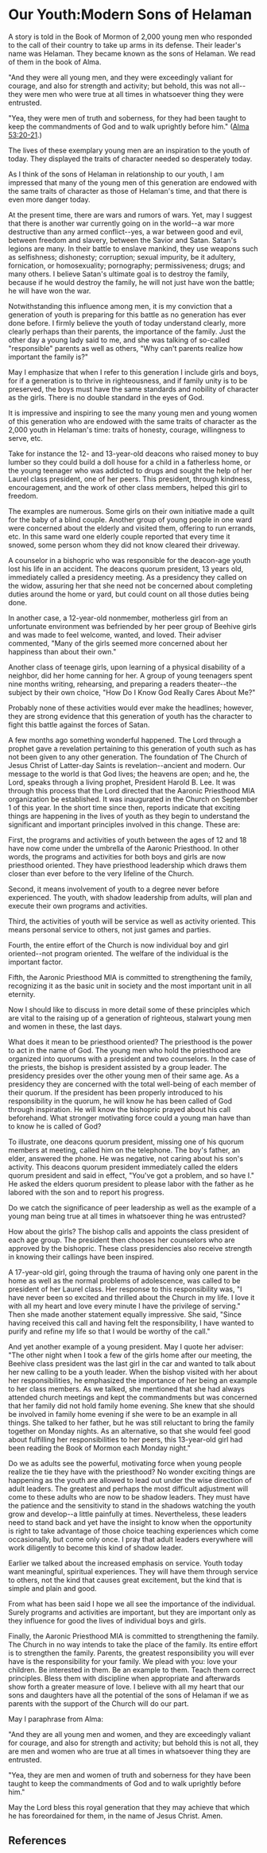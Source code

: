 # Our Youth:Modern Sons of Helaman

A story is told in the Book of Mormon of 2,000 young men who responded to the
call of their country to take up arms in its defense. Their leader's name was
Helaman. They became known as the sons of Helaman. We read of them in the book
of Alma.

"And they were all young men, and they were exceedingly valiant for courage,
and also for strength and activity; but behold, this was not all--they were
men who were true at all times in whatsoever thing they were entrusted.

"Yea, they were men of truth and soberness, for they had been taught to keep
the commandments of God and to walk uprightly before him." ([Alma
53:20-21](/scriptures/bofm/alma/53.20-21?lang=eng#19).)

The lives of these exemplary young men are an inspiration to the youth of
today. They displayed the traits of character needed so desperately today.

As I think of the sons of Helaman in relationship to our youth, I am impressed
that many of the young men of this generation are endowed with the same traits
of character as those of Helaman's time, and that there is even more danger
today.

At the present time, there are wars and rumors of wars. Yet, may I suggest
that there is another war currently going on in the world--a war more
destructive than any armed conflict--yes, a war between good and evil, between
freedom and slavery, between the Savior and Satan. Satan's legions are many.
In their battle to enslave mankind, they use weapons such as selfishness;
dishonesty; corruption; sexual impurity, be it adultery, fornication, or
homosexuality; pornography; permissiveness; drugs; and many others. I believe
Satan's ultimate goal is to destroy the family, because if he would destroy
the family, he will not just have won the battle; he will have won the war.

Notwithstanding this influence among men, it is my conviction that a
generation of youth is preparing for this battle as no generation has ever
done before. I firmly believe the youth of today understand clearly, more
clearly perhaps than their parents, the importance of the family. Just the
other day a young lady said to me, and she was talking of so-called
"responsible" parents as well as others, "Why can't parents realize how
important the family is?"

May I emphasize that when I refer to this generation I include girls and boys,
for if a generation is to thrive in righteousness, and if family unity is to
be preserved, the boys must have the same standards and nobility of character
as the girls. There is no double standard in the eyes of God.

It is impressive and inspiring to see the many young men and young women of
this generation who are endowed with the same traits of character as the 2,000
youth in Helaman's time: traits of honesty, courage, willingness to serve,
etc.

Take for instance the 12- and 13-year-old deacons who raised money to buy
lumber so they could build a doll house for a child in a fatherless home, or
the young teenager who was addicted to drugs and sought the help of her Laurel
class president, one of her peers. This president, through kindness,
encouragement, and the work of other class members, helped this girl to
freedom.

The examples are numerous. Some girls on their own initiative made a quilt for
the baby of a blind couple. Another group of young people in one ward were
concerned about the elderly and visited them, offering to run errands, etc. In
this same ward one elderly couple reported that every time it snowed, some
person whom they did not know cleared their driveway.

A counselor in a bishopric who was responsible for the deacon-age youth lost
his life in an accident. The deacons quorum president, 13 years old,
immediately called a presidency meeting. As a presidency they called on the
widow, assuring her that she need not be concerned about completing duties
around the home or yard, but could count on all those duties being done.

In another case, a 12-year-old nonmember, motherless girl from an unfortunate
environment was befriended by her peer group of Beehive girls and was made to
feel welcome, wanted, and loved. Their adviser commented, "Many of the girls
seemed more concerned about her happiness than about their own."

Another class of teenage girls, upon learning of a physical disability of a
neighbor, did her home canning for her. A group of young teenagers spent nine
months writing, rehearsing, and preparing a readers theater--the subject by
their own choice, "How Do I Know God Really Cares About Me?"

Probably none of these activities would ever make the headlines; however, they
are strong evidence that this generation of youth has the character to fight
this battle against the forces of Satan.

A few months ago something wonderful happened. The Lord through a prophet gave
a revelation pertaining to this generation of youth such as has not been given
to any other generation. The foundation of The Church of Jesus Christ of
Latter-day Saints is revelation--ancient and modern. Our message to the world
is that God lives; the heavens are open; and he, the Lord, speaks through a
living prophet, President Harold B. Lee. It was through this process that the
Lord directed that the Aaronic Priesthood MIA organization be established. It
was inaugurated in the Church on September 1 of this year. In the short time
since then, reports indicate that exciting things are happening in the lives
of youth as they begin to understand the significant and important principles
involved in this change. These are:

First, the programs and activities of youth between the ages of 12 and 18 have
now come under the umbrella of the Aaronic Priesthood. In other words, the
programs and activities for both boys and girls are now priesthood oriented.
They have priesthood leadership which draws them closer than ever before to
the very lifeline of the Church.

Second, it means involvement of youth to a degree never before experienced.
The youth, with shadow leadership from adults, will plan and execute their own
programs and activities.

Third, the activities of youth will be service as well as activity oriented.
This means personal service to others, not just games and parties.

Fourth, the entire effort of the Church is now individual boy and girl
oriented--not program oriented. The welfare of the individual is the important
factor.

Fifth, the Aaronic Priesthood MIA is committed to strengthening the family,
recognizing it as the basic unit in society and the most important unit in all
eternity.

Now I should like to discuss in more detail some of these principles which are
vital to the raising up of a generation of righteous, stalwart young men and
women in these, the last days.

What does it mean to be priesthood oriented? The priesthood is the power to
act in the name of God. The young men who hold the priesthood are organized
into quorums with a president and two counselors. In the case of the priests,
the bishop is president assisted by a group leader. The presidency presides
over the other young men of their same age. As a presidency they are concerned
with the total well-being of each member of their quorum. If the president has
been properly introduced to his responsibility in the quorum, he will know he
has been called of God through inspiration. He will know the bishopric prayed
about his call beforehand. What stronger motivating force could a young man
have than to know he is called of God?

To illustrate, one deacons quorum president, missing one of his quorum members
at meeting, called him on the telephone. The boy's father, an elder, answered
the phone. He was negative, not caring about his son's activity. This deacons
quorum president immediately called the elders quorum president and said in
effect, "You've got a problem, and so have I." He asked the elders quorum
president to please labor with the father as he labored with the son and to
report his progress.

Do we catch the significance of peer leadership as well as the example of a
young man being true at all times in whatsoever thing he was entrusted?

How about the girls? The bishop calls and appoints the class president of each
age group. The president then chooses her counselors who are approved by the
bishopric. These class presidencies also receive strength in knowing their
callings have been inspired.

A 17-year-old girl, going through the trauma of having only one parent in the
home as well as the normal problems of adolescence, was called to be president
of her Laurel class. Her response to this responsibility was, "I have never
been so excited and thrilled about the Church in my life. I love it with all
my heart and love every minute I have the privilege of serving." Then she made
another statement equally impressive. She said, "Since having received this
call and having felt the responsibility, I have wanted to purify and refine my
life so that I would be worthy of the call."

And yet another example of a young president. May I quote her adviser: "The
other night when I took a few of the girls home after our meeting, the Beehive
class president was the last girl in the car and wanted to talk about her new
calling to be a youth leader. When the bishop visited with her about her
responsibilities, he emphasized the importance of her being an example to her
class members. As we talked, she mentioned that she had always attended church
meetings and kept the commandments but was concerned that her family did not
hold family home evening. She knew that she should be involved in family home
evening if she were to be an example in all things. She talked to her father,
but he was still reluctant to bring the family together on Monday nights. As
an alternative, so that she would feel good about fulfilling her
responsibilities to her peers, this 13-year-old girl had been reading the Book
of Mormon each Monday night."

Do we as adults see the powerful, motivating force when young people realize
the tie they have with the priesthood? No wonder exciting things are happening
as the youth are allowed to lead out under the wise direction of adult
leaders. The greatest and perhaps the most difficult adjustment will come to
these adults who are now to be shadow leaders. They must have the patience and
the sensitivity to stand in the shadows watching the youth grow and develop--a
little painfully at times. Nevertheless, these leaders need to stand back and
yet have the insight to know when the opportunity is right to take advantage
of those choice teaching experiences which come occasionally, but come only
once. I pray that adult leaders everywhere will work diligently to become this
kind of shadow leader.

Earlier we talked about the increased emphasis on service. Youth today want
meaningful, spiritual experiences. They will have them through service to
others, not the kind that causes great excitement, but the kind that is simple
and plain and good.

From what has been said I hope we all see the importance of the individual.
Surely programs and activities are important, but they are important only as
they influence for good the lives of individual boys and girls.

Finally, the Aaronic Priesthood MIA is committed to strengthening the family.
The Church in no way intends to take the place of the family. Its entire
effort is to strengthen the family. Parents, the greatest responsibility you
will ever have is the responsibility for your family. We plead with you: love
your children. Be interested in them. Be an example to them. Teach them
correct principles. Bless them with discipline when appropriate and afterwards
show forth a greater measure of love. I believe with all my heart that our
sons and daughters have all the potential of the sons of Helaman if we as
parents with the support of the Church will do our part.

May I paraphrase from Alma:

"And they are all young men and women, and they are exceedingly valiant for
courage, and also for strength and activity; but behold this is not all, they
are men and women who are true at all times in whatsoever thing they are
entrusted.

"Yea, they are men and women of truth and soberness for they have been taught
to keep the commandments of God and to walk uprightly before him."

May the Lord bless this royal generation that they may achieve that which he
has foreordained for them, in the name of Jesus Christ. Amen.

## References

